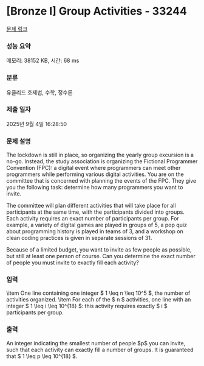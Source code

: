 # [Bronze I] Group Activities - 33244 

[문제 링크](https://www.acmicpc.net/problem/33244) 

### 성능 요약

메모리: 38152 KB, 시간: 68 ms

### 분류

유클리드 호제법, 수학, 정수론

### 제출 일자

2025년 9월 4일 16:28:50

### 문제 설명

<p>The lockdown is still in place, so organizing the yearly group excursion is a no-go. Instead, the study association is organizing the Fictional Programmer Convention (FPC): a digital event where programmers can meet other programmers while performing various digital activities. You are on the committee that is concerned with planning the events of the FPC. They give you the following task: determine how many programmers you want to invite.</p>

<p>The committee will plan different activities that will take place for all participants at the same time, with the participants divided into groups. Each activity requires an exact number of participants per group. For example, a variety of digital games are played in groups of 5, a pop quiz about programming history is played in teams of 3, and a workshop on clean coding practices is given in separate sessions of 31.</p>

<p>Because of a limited budget, you want to invite as few people as possible, but still at least one person of course. Can you determine the exact number of people you must invite to exactly fill each activity?</p>

### 입력 

 <p>\item One line containing one integer $ 1 \leq n \leq 10^5 $, the number of activities organized. \item For each of the $ n $ activities, one line with an integer $ 1 \leq i \leq 10^{18} $: this activity requires exactly $ i $ participants per group.</p>

### 출력 

 <p>An integer indicating the smallest number of people $p$ you can invite, such that each activity can exactly fill a number of groups. It is guaranteed that $ 1 \leq p \leq 10^{18} $.</p>

